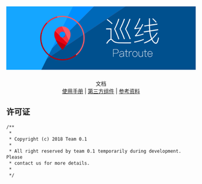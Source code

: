 <h1 align=center><img src="./Resource/Banner.svg" alt="Banner"></h1>

<p align="center">
    文档<br/>
    <a href="./MANUAL.md">使用手册</a> | <a href="./DEPENDENCY.md">第三方组件</a> | <a href="./REFERENCE.md">参考资料</a>
</p>

## 许可证
```
/**
 *
 * Copyright (c) 2018 Team 0.1
 *
 * All right reserved by team 0.1 temporarily during development. Please
 * contact us for more details.
 *
 */
```
